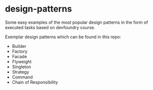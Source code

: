 # design-patterns
Some easy examples of the most popular design patterns in the form of executed tasks based on devfoundry course.

Exemplar design patterns which can be found in this repo:
- Builder
- Factory
- Facade
- Flyweight
- Singleton
- Strategy
- Command
- Chain of Responsibility

